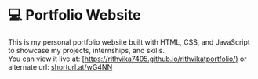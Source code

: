 # 💻 Portfolio Website

This is my personal portfolio website built with HTML, CSS, and JavaScript to showcase my projects, internships, and skills.  
You can view it live at: [[https://rithvika7495.github.io/rithvikatportfolio/)](https://rithvika7495.github.io/rithvikatportfolio/) or alternate url: [shorturl.at/wG4NN](https://shorturl.at/wG4NN)
